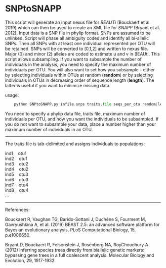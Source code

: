# SNPtoSNAPP

This script will generate an input nexus file for *BEAUTi* (Bouckaert et al. 2019) which can then be used to create an XML file for *SNAPP* (Bryant et al. 2012).  Input data is a SNP file in phylip format. SNPs are assumed to be unlinked. Script will phase all ambiguity codes and identify all bi-allelic SNPs. Then all SNPs with at least one individual represented per OTU will be retained. SNPs will be converted to [0,1,2] and written to nexus file. Major (0) and minor (2) alleles are coded to estimate u and v in BEAUti. This script allows subsampling. If you want to subsample the number of individuals in the analysis, you need to specify the maximum number of individuals per OTU. You will also want to set how you subsample - either by selecting individuals within OTUs at random (**random**) or by selecting individuals in OTUs in decreasing order of sequence length (**length**). The latter is useful if you want to minimize missing data.

usage:  
```python
    python SNPtoSNAPP.py infile.snps traits.file seqs_per_otu random|length
```
You need to specify a phylip data file, traits file, maximum number of individuals per OTU, and how you want the individuals to be subsampled. If you do not want to subsample your data, place a number higher than your maximum number of individuals in an OTU.

***
The traits file is tab-delimited and assigns individuals to populations:

ind1&nbsp;&nbsp;&nbsp;&nbsp;otu1  
ind2&nbsp;&nbsp;&nbsp;&nbsp;otu1  
ind3&nbsp;&nbsp;&nbsp;&nbsp;otu2  
ind4&nbsp;&nbsp;&nbsp;&nbsp;otu2  
ind5&nbsp;&nbsp;&nbsp;&nbsp;otu3  
ind6&nbsp;&nbsp;&nbsp;&nbsp;otu3  
ind7&nbsp;&nbsp;&nbsp;&nbsp;otu4  
ind8&nbsp;&nbsp;&nbsp;&nbsp;otu4  
...
***
References:

Bouckaert R, Vaughan TG, Barido-Sottani J, Duchêne S, Fourment M, Gavryushkina A, et al. (2019) BEAST 2.5: an advanced software platform for Bayesian evolutionary analysis. PLoS Computational Biology, 15, p.e1006650.  

Bryant D, Bouckaert R, Felsenstein J, Rosenberg NA, RoyChoudhury A (2012) Inferring species trees directly from biallelic genetic markers: bypassing gene trees in a full coalescent analysis. Molecular Biology and Evolution, 29, 1917-1932.
